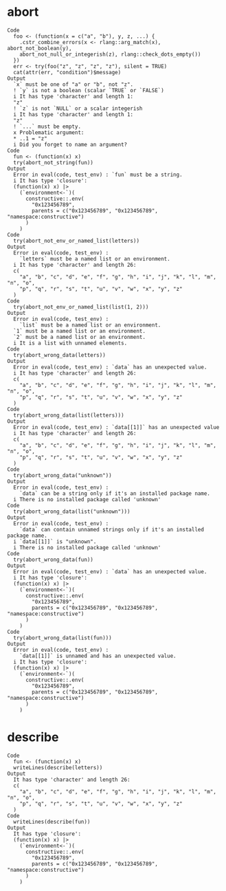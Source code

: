# abort

    Code
      foo <- (function(x = c("a", "b"), y, z, ...) {
        .cstr_combine_errors(x <- rlang::arg_match(x), abort_not_boolean(y),
        abort_not_null_or_integerish(z), rlang::check_dots_empty())
      })
      err <- try(foo("z", "z", "z", "z"), silent = TRUE)
      cat(attr(err, "condition")$message)
    Output
      `x` must be one of "a" or "b", not "z".
      ! `y` is not a boolean (scalar `TRUE` or `FALSE`)
      i It has type 'character' and length 1:
      "z"
      ! `z` is not `NULL` or a scalar integerish 
      i It has type 'character' and length 1:
      "z"
      ! `...` must be empty.
      x Problematic argument:
      * ..1 = "z"
      i Did you forget to name an argument?
    Code
      fun <- (function(x) x)
      try(abort_not_string(fun))
    Output
      Error in eval(code, test_env) : `fun` must be a string.
      i It has type 'closure':
      (function(x) x) |>
        (`environment<-`)(
          constructive::.env(
            "0x123456789",
            parents = c("0x123456789", "0x123456789", "namespace:constructive")
          )
        )
    Code
      try(abort_not_env_or_named_list(letters))
    Output
      Error in eval(code, test_env) : 
        `letters` must be a named list or an environment.
      i It has type 'character' and length 26:
      c(
        "a", "b", "c", "d", "e", "f", "g", "h", "i", "j", "k", "l", "m", "n", "o",
        "p", "q", "r", "s", "t", "u", "v", "w", "x", "y", "z"
      )
    Code
      try(abort_not_env_or_named_list(list(1, 2)))
    Output
      Error in eval(code, test_env) : 
        `list` must be a named list or an environment.
      `1` must be a named list or an environment.
      `2` must be a named list or an environment.
      i It is a list with unnamed elements.
    Code
      try(abort_wrong_data(letters))
    Output
      Error in eval(code, test_env) : `data` has an unexpected value.
      i It has type 'character' and length 26:
      c(
        "a", "b", "c", "d", "e", "f", "g", "h", "i", "j", "k", "l", "m", "n", "o",
        "p", "q", "r", "s", "t", "u", "v", "w", "x", "y", "z"
      )
    Code
      try(abort_wrong_data(list(letters)))
    Output
      Error in eval(code, test_env) : `data[[1]]` has an unexpected value
      i It has type 'character' and length 26:
      c(
        "a", "b", "c", "d", "e", "f", "g", "h", "i", "j", "k", "l", "m", "n", "o",
        "p", "q", "r", "s", "t", "u", "v", "w", "x", "y", "z"
      )
    Code
      try(abort_wrong_data("unknown"))
    Output
      Error in eval(code, test_env) : 
        `data` can be a string only if it's an installed package name.
      i There is no installed package called 'unknown'
    Code
      try(abort_wrong_data(list("unknown")))
    Output
      Error in eval(code, test_env) : 
        `data` can contain unnamed strings only if it's an installed package name.
      i `data[[1]]` is "unknown".
      i There is no installed package called 'unknown'
    Code
      try(abort_wrong_data(fun))
    Output
      Error in eval(code, test_env) : `data` has an unexpected value.
      i It has type 'closure':
      (function(x) x) |>
        (`environment<-`)(
          constructive::.env(
            "0x123456789",
            parents = c("0x123456789", "0x123456789", "namespace:constructive")
          )
        )
    Code
      try(abort_wrong_data(list(fun)))
    Output
      Error in eval(code, test_env) : 
        `data[[1]]` is unnamed and has an unexpected value.
      i It has type 'closure':
      (function(x) x) |>
        (`environment<-`)(
          constructive::.env(
            "0x123456789",
            parents = c("0x123456789", "0x123456789", "namespace:constructive")
          )
        )

# describe

    Code
      fun <- (function(x) x)
      writeLines(describe(letters))
    Output
      It has type 'character' and length 26:
      c(
        "a", "b", "c", "d", "e", "f", "g", "h", "i", "j", "k", "l", "m", "n", "o",
        "p", "q", "r", "s", "t", "u", "v", "w", "x", "y", "z"
      )
    Code
      writeLines(describe(fun))
    Output
      It has type 'closure':
      (function(x) x) |>
        (`environment<-`)(
          constructive::.env(
            "0x123456789",
            parents = c("0x123456789", "0x123456789", "namespace:constructive")
          )
        )

